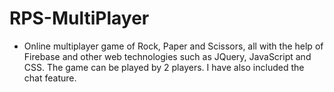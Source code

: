 # RPS-MultiPlayer

* Online multiplayer game of Rock, Paper and Scissors, all with the help of Firebase and other web technologies such as JQuery, JavaScript and CSS. The game can be played by 2 players. I have also included the chat feature.
